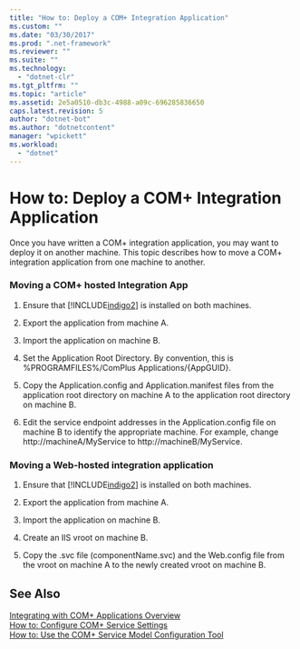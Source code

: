 ```yaml
---
title: "How to: Deploy a COM+ Integration Application"
ms.custom: ""
ms.date: "03/30/2017"
ms.prod: ".net-framework"
ms.reviewer: ""
ms.suite: ""
ms.technology: 
  - "dotnet-clr"
ms.tgt_pltfrm: ""
ms.topic: "article"
ms.assetid: 2e5a0510-db3c-4988-a09c-696285836650
caps.latest.revision: 5
author: "dotnet-bot"
ms.author: "dotnetcontent"
manager: "wpickett"
ms.workload: 
  - "dotnet"
---
```

# How to: Deploy a COM+ Integration Application
Once you have written a COM+ integration application, you may want to deploy it on another machine. This topic describes how to move a COM+ integration application from one machine to another.  
  
### Moving a COM+ hosted Integration App  
  
1.  Ensure that [!INCLUDE[indigo2](../../../../includes/indigo2-md.md)] is installed on both machines.  
  
2.  Export the application from machine A.  
  
3.  Import the application on machine B.  
  
4.  Set the Application Root Directory. By convention, this is %PROGRAMFILES%/ComPlus Applications/{AppGUID}.  
  
5.  Copy the Application.config and Application.manifest files from the application root directory on machine A to the application root directory on machine B.  
  
6.  Edit the service endpoint addresses in the Application.config file on machine B to identify the appropriate machine. For example, change http://machineA/MyService to http://machineB/MyService.  
  
### Moving a Web-hosted integration application  
  
1.  Ensure that [!INCLUDE[indigo2](../../../../includes/indigo2-md.md)] is installed on both machines.  
  
2.  Export the application from machine A.  
  
3.  Import the application on machine B.  
  
4.  Create an IIS vroot on machine B.  
  
5.  Copy the .svc file (componentName.svc) and the Web.config file from the vroot on machine A to the newly created vroot on machine B.  
  
## See Also  
 [Integrating with COM+ Applications Overview](../../../../docs/framework/wcf/feature-details/integrating-with-com-plus-applications-overview.md)  
 [How to: Configure COM+ Service Settings](../../../../docs/framework/wcf/feature-details/how-to-configure-com-service-settings.md)  
 [How to: Use the COM+ Service Model Configuration Tool](../../../../docs/framework/wcf/feature-details/how-to-use-the-com-service-model-configuration-tool.md)
